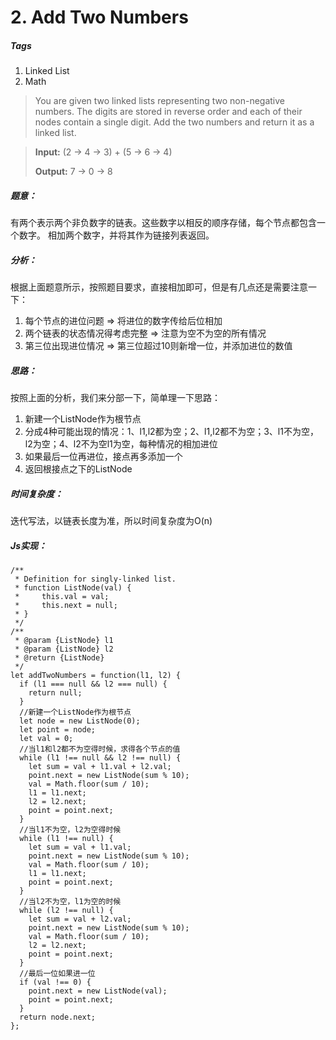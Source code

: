 # 2. Add Two Numbers
##### Tags
1. Linked List
2. Math

>You are given two linked lists representing two non-negative numbers. The digits are stored in reverse order and each of their nodes contain a single digit. Add the two numbers and return it as a linked list.

><strong>Input:</strong> (2 -> 4 -> 3) + (5 -> 6 -> 4)
>
><strong>Output:</strong> 7 -> 0 -> 8

##### 题意：
有两个表示两个非负数字的链表。这些数字以相反的顺序存储，每个节点都包含一个数字。
相加两个数字，并将其作为链接列表返回。
##### 分析：
根据上面题意所示，按照题目要求，直接相加即可，但是有几点还是需要注意一下：
1. 每个节点的进位问题 => 将进位的数字传给后位相加
2. 两个链表的状态情况得考虑完整 => 注意为空不为空的所有情况
3. 第三位出现进位情况 => 第三位超过10则新增一位，并添加进位的数值

##### 思路：
按照上面的分析，我们来分部一下，简单理一下思路：
1. 新建一个ListNode作为根节点
2. 分成4种可能出现的情况：1、l1,l2都为空；2、l1,l2都不为空；3、l1不为空，l2为空；4、l2不为空l1为空，每种情况的相加进位
3. 如果最后一位再进位，接点再多添加一个
4. 返回根接点之下的ListNode

##### 时间复杂度：
迭代写法，以链表长度为准，所以时间复杂度为O(n)
##### Js实现：

```
/**
 * Definition for singly-linked list.
 * function ListNode(val) {
 *     this.val = val;
 *     this.next = null;
 * }
 */
/**
 * @param {ListNode} l1
 * @param {ListNode} l2
 * @return {ListNode}
 */
let addTwoNumbers = function(l1, l2) {
  if (l1 === null && l2 === null) {
    return null;
  }
  //新建一个ListNode作为根节点
  let node = new ListNode(0);
  let point = node;
  let val = 0;
  //当l1和l2都不为空得时候，求得各个节点的值
  while (l1 !== null && l2 !== null) {
    let sum = val + l1.val + l2.val;
    point.next = new ListNode(sum % 10);
    val = Math.floor(sum / 10);
    l1 = l1.next;
    l2 = l2.next;
    point = point.next;
  }
  //当l1不为空，l2为空得时候
  while (l1 !== null) {
    let sum = val + l1.val;
    point.next = new ListNode(sum % 10);
    val = Math.floor(sum / 10);
    l1 = l1.next;
    point = point.next;
  }
  //当l2不为空，l1为空的时候
  while (l2 !== null) {
    let sum = val + l2.val;
    point.next = new ListNode(sum % 10);
    val = Math.floor(sum / 10);
    l2 = l2.next;
    point = point.next;
  }
  //最后一位如果进一位
  if (val !== 0) {
    point.next = new ListNode(val);
    point = point.next;
  }
  return node.next;
};
```